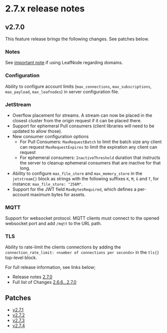 # 2.7.x release notes

## v2.7.0

This feature release brings the following changes. See patches below.

### Notes

See [important note](https://github.com/nats-io/nats-server/pull/2693#issuecomment-996212582) if using LeafNode regarding domains.

### Configuration

Ability to configure account limits (`max_connections`, `max_subscriptions`, `max_payload`, `max_leafnodes`) in server configuration file.

### JetStream

* Overflow placement for streams. A stream can now be placed in the closest cluster from the origin request if it can be placed there.
* Support for ephemeral Pull consumers (client libraries will need to be updated to allow those).
* New consumer configuration options
  * For Pull Consumers:
  `MaxRequestBatch` to limit the batch size any client can request
  `MaxRequestExpires` to limit the expiration any client can request
  * For ephemeral consumers:
  `InactiveThreshold` duration that instructs the server to cleanup ephemeral consumers that are inactive for that long.
* Ability to configure `max_file_store` and `max_memory_store` in the `jetstream{}` block as strings with the following suffixes `K`, `M`, `G` and `T`, for instance: `max_file_store: "256M"`.
* Support for the JWT field `MaxBytesRequired`, which defines a per-account maximum bytes for assets.

### MQTT

Support for websocket protocol. MQTT clients must connect to the opened websocket port and add `/mqtt` to the URL path.

### TLS

Ability to rate-limit the clients connections by adding the `connection_rate_limit: <number of connections per seconds>` in the `tls{}` top-level block.

For full release information, see links below;

* Release notes [2.7.0](https://github.com/nats-io/nats-server/releases/tag/v2.7.0)
* Full list of Changes [2.6.6...2.7.0](https://github.com/nats-io/nats-server/compare/v2.6.6...v2.7.0)

## Patches

- [v2.7.1](https://github.com/nats-io/nats-server/releases/tag/v2.7.1)
- [v2.7.2](https://github.com/nats-io/nats-server/releases/tag/v2.7.2)
- [v2.7.3](https://github.com/nats-io/nats-server/releases/tag/v2.7.3)
- [v2.7.4](https://github.com/nats-io/nats-server/releases/tag/v2.7.4)
